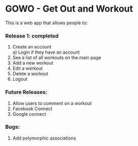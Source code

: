 # GOWO - Get Out and Workout

This is a web app that allows people to:

### Release 1: completed

1) Create an account<br>
a) Login if they have an account<br>
2) See a list of all workouts on the main page<br>
3) Add a new workout<br>
4) Edit a workout<br>
5) Delete a workout<br>
6) Logout<br>

### Future Releases:
1) Allow users to comment on a workout<br>
2) Facebook Connect<br>
3) Google connect<br>

### Bugs:
1) Add polymorphic associations
